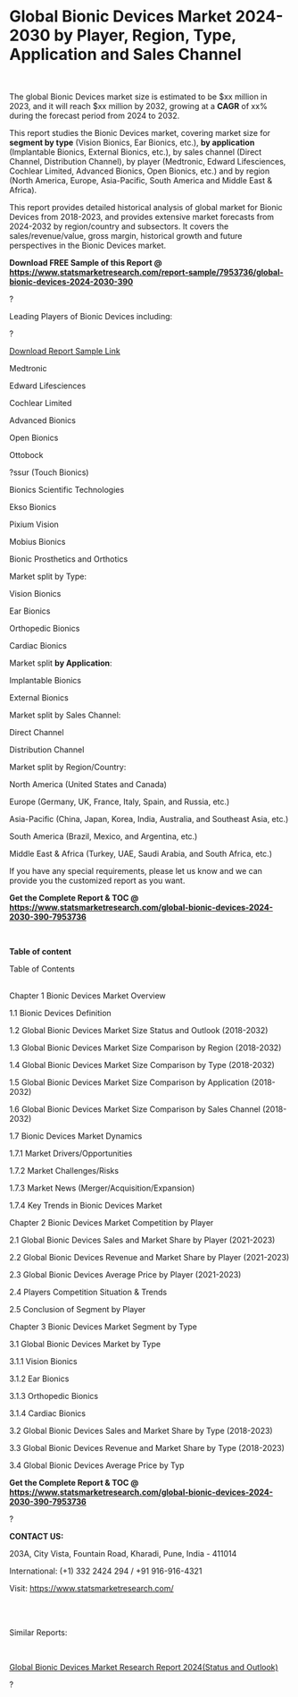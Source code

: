 <h1>Global Bionic Devices Market 2024-2030 by Player, Region, Type, Application and Sales Channel</h1><br/><p>The global Bionic Devices market size is estimated to be $xx million in 2023, and it will reach $xx million by 2032, growing at a <strong>CAGR</strong> of xx% during the forecast period from 2024 to 2032.</p>
 
 
 
 <p>This report studies the Bionic Devices market, covering market size for <strong>segment by type</strong> (Vision Bionics, Ear Bionics, etc.), <strong>by application</strong> (Implantable Bionics, External Bionics, etc.), by sales channel (Direct Channel, Distribution Channel), by player (Medtronic, Edward Lifesciences, Cochlear Limited, Advanced Bionics, Open Bionics, etc.) and by region (North America, Europe, Asia-Pacific, South America and Middle East & Africa).</p>
 
 
 
 <p>This report provides detailed historical analysis of global market for Bionic Devices from 2018-2023, and provides extensive market forecasts from 2024-2032 by region/country and subsectors. It covers the sales/revenue/value, gross margin, historical growth and future perspectives in the Bionic Devices market.</p>
 
 
 
 <div><b>Download FREE Sample of this Report @ <a href="https://www.statsmarketresearch.com/download-free-sample/7953736/global-bionic-devices-2024-2030-390">https://www.statsmarketresearch.com/report-sample/7953736/global-bionic-devices-2024-2030-390</a></b></div>
 
 
 
 <p>? </p>
 
 
 
 <p>Leading Players of Bionic Devices including:</p>
 
 
 
 <p>? </p>
 
 
 
 <p><a href="https://www.statsmarketresearch.com/download-free-sample/7953736/global-bionic-devices-2024-2030-390">Download Report Sample Link</a></p>
 
 
 
 <p>Medtronic</p>
 
 
 
 <p>Edward Lifesciences</p>
 
 
 
 <p>Cochlear Limited</p>
 
 
 
 <p>Advanced Bionics</p>
 
 
 
 <p>Open Bionics</p>
 
 
 
 <p>Ottobock</p>
 
 
 
 <p>?ssur (Touch Bionics)</p>
 
 
 
 <p>Bionics Scientific Technologies</p>
 
 
 
 <p>Ekso Bionics</p>
 
 
 
 <p>Pixium Vision</p>
 
 
 
 <p>Mobius Bionics</p>
 
 
 
 <p>Bionic Prosthetics and Orthotics</p>
 
 
 
 <p>Market split by Type:</p>
 
 
 
 <p>Vision Bionics</p>
 
 
 
 <p>Ear Bionics</p>
 
 
 
 <p>Orthopedic Bionics</p>
 
 
 
 <p>Cardiac Bionics</p>
 
 
 
 <p>Market split <strong>by Application</strong>:</p>
 
 
 
 <p>Implantable Bionics</p>
 
 
 
 <p>External Bionics</p>
 
 
 
 <p>Market split by Sales Channel:</p>
 
 
 
 <p>Direct Channel</p>
 
 
 
 <p>Distribution Channel</p>
 
 
 
 <p>Market split by Region/Country:</p>
 
 
 
 <p>North America (United States and Canada)</p>
 
 
 
 <p>Europe (Germany, UK, France, Italy, Spain, and Russia, etc.)</p>
 
 
 
 <p>Asia-Pacific (China, Japan, Korea, India, Australia, and Southeast Asia, etc.)</p>
 
 
 
 <p>South America (Brazil, Mexico, and Argentina, etc.)</p>
 
 
 
 <p>Middle East & Africa (Turkey, UAE, Saudi Arabia, and South Africa, etc.)</p>
 
 
 
 <p>If you have any special requirements, please let us know and we can provide you the customized report as you want.</p>
 
 
 
 <div><b>Get the Complete Report & TOC @ <a href="https://www.statsmarketresearch.com/global-bionic-devices-2024-2030-390-7953736">https://www.statsmarketresearch.com/global-bionic-devices-2024-2030-390-7953736</a></b></div>
 
 
 
 <p><br />
 
 <b>Table of content</b></p>
 
 
 
 <p>Table of Contents<br />
 
 <br />
 
 Chapter 1 Bionic Devices Market Overview<br />
 
 1.1 Bionic Devices Definition<br />
 
 1.2 Global Bionic Devices Market Size Status and Outlook (2018-2032)<br />
 
 1.3 Global Bionic Devices Market Size Comparison by Region (2018-2032)<br />
 
 1.4 Global Bionic Devices Market Size Comparison by Type (2018-2032)<br />
 
 1.5 Global Bionic Devices Market Size Comparison by Application (2018-2032)<br />
 
 1.6 Global Bionic Devices Market Size Comparison by Sales Channel (2018-2032)<br />
 
 1.7 Bionic Devices Market Dynamics<br />
 
 1.7.1 Market Drivers/Opportunities<br />
 
 1.7.2 Market Challenges/Risks<br />
 
 1.7.3 Market News (Merger/Acquisition/Expansion)<br />
 
 1.7.4 Key Trends in Bionic Devices Market<br />
 
 Chapter 2 Bionic Devices Market Competition by Player<br />
 
 2.1 Global Bionic Devices Sales and Market Share by Player (2021-2023)<br />
 
 2.2 Global Bionic Devices Revenue and Market Share by Player (2021-2023)<br />
 
 2.3 Global Bionic Devices Average Price by Player (2021-2023)<br />
 
 2.4 Players Competition Situation & Trends<br />
 
 2.5 Conclusion of Segment by Player<br />
 
 Chapter 3 Bionic Devices Market Segment by Type<br />
 
 3.1 Global Bionic Devices Market by Type<br />
 
 3.1.1 Vision Bionics<br />
 
 3.1.2 Ear Bionics<br />
 
 3.1.3 Orthopedic Bionics<br />
 
 3.1.4 Cardiac Bionics<br />
 
 3.2 Global Bionic Devices Sales and Market Share by Type (2018-2023)<br />
 
 3.3 Global Bionic Devices Revenue and Market Share by Type (2018-2023)<br />
 
 3.4 Global Bionic Devices Average Price by Typ</p>
 
 
 
 <div><b>Get the Complete Report & TOC @ <a href="https://www.statsmarketresearch.com/global-bionic-devices-2024-2030-390-7953736">https://www.statsmarketresearch.com/global-bionic-devices-2024-2030-390-7953736</a></b></div>
 
 
 
 <p>? </p>
 
 
 
 <p><b>CONTACT US:</b><br />
 
 203A, City Vista, Fountain Road, Kharadi, Pune, India - 411014<br />
 
 International: (+1) 332 2424 294 / +91 916-916-4321<br />
 
 Visit: <a href="https://www.statsmarketresearch.com/">https://www.statsmarketresearch.com/</a><br />
 
 <br />
 
 <br />
 
 Similar Reports:<br />
 
 <br />
 
 <a href="https://www.statsmarketresearch.com/global-bionic-devices-2024-728-7996480">Global Bionic Devices Market Research Report 2024(Status and Outlook)</a><br />
 
 ? </p>